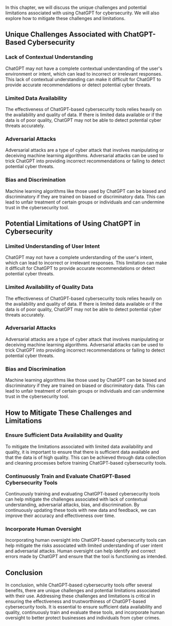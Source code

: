 

In this chapter, we will discuss the unique challenges and potential limitations associated with using ChatGPT for cybersecurity. We will also explore how to mitigate these challenges and limitations.

Unique Challenges Associated with ChatGPT-Based Cybersecurity
-------------------------------------------------------------

### Lack of Contextual Understanding

ChatGPT may not have a complete contextual understanding of the user's environment or intent, which can lead to incorrect or irrelevant responses. This lack of contextual understanding can make it difficult for ChatGPT to provide accurate recommendations or detect potential cyber threats.

### Limited Data Availability

The effectiveness of ChatGPT-based cybersecurity tools relies heavily on the availability and quality of data. If there is limited data available or if the data is of poor quality, ChatGPT may not be able to detect potential cyber threats accurately.

### Adversarial Attacks

Adversarial attacks are a type of cyber attack that involves manipulating or deceiving machine learning algorithms. Adversarial attacks can be used to trick ChatGPT into providing incorrect recommendations or failing to detect potential cyber threats.

### Bias and Discrimination

Machine learning algorithms like those used by ChatGPT can be biased and discriminatory if they are trained on biased or discriminatory data. This can lead to unfair treatment of certain groups or individuals and can undermine trust in the cybersecurity tool.

Potential Limitations of Using ChatGPT in Cybersecurity
-------------------------------------------------------

### Limited Understanding of User Intent

ChatGPT may not have a complete understanding of the user's intent, which can lead to incorrect or irrelevant responses. This limitation can make it difficult for ChatGPT to provide accurate recommendations or detect potential cyber threats.

### Limited Availability of Quality Data

The effectiveness of ChatGPT-based cybersecurity tools relies heavily on the availability and quality of data. If there is limited data available or if the data is of poor quality, ChatGPT may not be able to detect potential cyber threats accurately.

### Adversarial Attacks

Adversarial attacks are a type of cyber attack that involves manipulating or deceiving machine learning algorithms. Adversarial attacks can be used to trick ChatGPT into providing incorrect recommendations or failing to detect potential cyber threats.

### Bias and Discrimination

Machine learning algorithms like those used by ChatGPT can be biased and discriminatory if they are trained on biased or discriminatory data. This can lead to unfair treatment of certain groups or individuals and can undermine trust in the cybersecurity tool.

How to Mitigate These Challenges and Limitations
------------------------------------------------

### Ensure Sufficient Data Availability and Quality

To mitigate the limitations associated with limited data availability and quality, it is important to ensure that there is sufficient data available and that the data is of high quality. This can be achieved through data collection and cleaning processes before training ChatGPT-based cybersecurity tools.

### Continuously Train and Evaluate ChatGPT-Based Cybersecurity Tools

Continuously training and evaluating ChatGPT-based cybersecurity tools can help mitigate the challenges associated with lack of contextual understanding, adversarial attacks, bias, and discrimination. By continuously updating these tools with new data and feedback, we can improve their accuracy and effectiveness over time.

### Incorporate Human Oversight

Incorporating human oversight into ChatGPT-based cybersecurity tools can help mitigate the risks associated with limited understanding of user intent and adversarial attacks. Human oversight can help identify and correct errors made by ChatGPT and ensure that the tool is functioning as intended.

Conclusion
----------

In conclusion, while ChatGPT-based cybersecurity tools offer several benefits, there are unique challenges and potential limitations associated with their use. Addressing these challenges and limitations is critical in ensuring the effectiveness and trustworthiness of ChatGPT-based cybersecurity tools. It is essential to ensure sufficient data availability and quality, continuously train and evaluate these tools, and incorporate human oversight to better protect businesses and individuals from cyber crimes.


